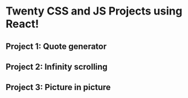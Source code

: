 # Twenty CSS and JS Projects using React!

## Project 1: Quote generator

## Project 2: Infinity scrolling

## Project 3: Picture in picture
